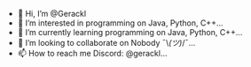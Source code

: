 - 👋 Hi, I’m @Gerackl
- 👀 I’m interested in programming on Java, Python, C++...
- 🌱 I’m currently learning programming on Java, Python, C++...
- 💞️ I’m looking to collaborate on Nobody ¯⁠\⁠_⁠(⁠ツ⁠)⁠_⁠/⁠¯...
- 📫 How to reach me Discord: @gerackl...

<!---
Gerackl/Gerackl is a ✨ special ✨ repository because its `README.md` (this file) appears on your GitHub profile.
You can click the Preview link to take a look at your changes.
--->
